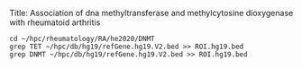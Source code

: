 Title: Association of dna methyltransferase and methylcytosine dioxygenase with rheumatoid arthritis

```
cd ~/hpc/rheumatology/RA/he2020/DNMT
grep TET ~/hpc/db/hg19/refGene.hg19.V2.bed >> ROI.hg19.bed
grep DNMT ~/hpc/db/hg19/refGene.hg19.V2.bed >> ROI.hg19.bed
```

